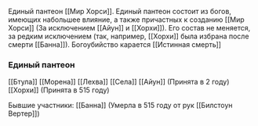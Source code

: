 Единый пантеон [[Мир Хорси]]. Единый пантеон состоит из богов, имеющих набольшее влияние, а также причастных к созданию [[Мир Хорси]] (За исключением [[Айун]] и [[Хорхи]]). Его состав не меняется, за редким исключением (так, например, [[Хорхи]] была избрана после смерти [[Банна]]). Богоубийство карается [[Истинная смерть]] 

### Единый пантеон
[[Бтула]]
[[Морена]]
[[Лехва]]
[[Села]]
[[Айун]] (Принята в 2 году)
[[Хорхи]] (Принята в 515 году)

Бывшие участники:
[[Банна]] (Умерла в 515 году от рук [[Билстоун Вертер]])
